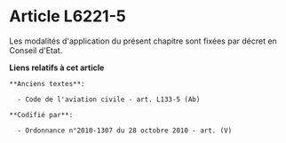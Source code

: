 # Article L6221-5

Les modalités d'application du présent chapitre sont fixées par décret en Conseil d'Etat.

**Liens relatifs à cet article**

	**Anciens textes**:

	  - Code de l'aviation civile - art. L133-5 (Ab)

	**Codifié par**:

	  - Ordonnance n°2010-1307 du 28 octobre 2010 - art. (V)
